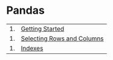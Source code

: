 # Pandas
<table>
  <tr>
    <td>1.</td>
    <td><a href="1-GettingStarted.ipynb">Getting Started</a></td>
  </tr>
  <tr>
    <td>1.</td>
    <td><a href="2-selectingRowsAndColumns.ipynb">Selecting Rows and Columns</a></td>
  </tr>
  <tr>
    <td>1.</td>
    <td><a href="3-Indexes.ipynb">Indexes</a></td>
  </tr>
</table>

